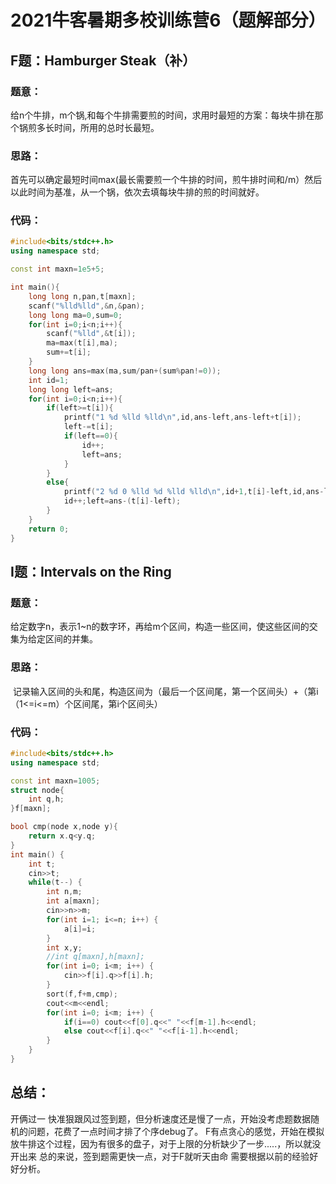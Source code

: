 # 2021牛客暑期多校训练营6（题解部分）



## F题：Hamburger Steak（补）

### 题意：

给n个牛排，m个锅,和每个牛排需要煎的时间，求用时最短的方案：每块牛排在那个锅煎多长时间，所用的总时长最短。

### 思路：

首先可以确定最短时间max(最长需要煎一个牛排的时间，煎牛排时间和/m）然后以此时间为基准，从一个锅，依次去填每块牛排的煎的时间就好。

### 代码：

```c++
#include<bits/stdc++.h>
using namespace std;

const int maxn=1e5+5;

int main(){
    long long n,pan,t[maxn];
    scanf("%lld%lld",&n,&pan); 
    long long ma=0,sum=0;
    for(int i=0;i<n;i++){
        scanf("%lld",&t[i]);
        ma=max(t[i],ma);
        sum+=t[i];
    }
    long long ans=max(ma,sum/pan+(sum%pan!=0));
    int id=1;
    long long left=ans;
    for(int i=0;i<n;i++){
        if(left>=t[i]){
            printf("1 %d %lld %lld\n",id,ans-left,ans-left+t[i]);
            left-=t[i];
            if(left==0){
                id++;
                left=ans;
            }
        }
        else{
            printf("2 %d 0 %lld %d %lld %lld\n",id+1,t[i]-left,id,ans-left,ans);
            id++;left=ans-(t[i]-left);
        }
    }
    return 0;
}
```





## I题：Intervals on the Ring

### 题意：

给定数字n，表示1~n的数字环，再给m个区间，构造一些区间，使这些区间的交集为给定区间的并集。

### 思路：

 记录输入区间的头和尾，构造区间为（最后一个区间尾，第一个区间头）+（第i（1<=i<=m）个区间尾，第i个区间头）

### 代码：

```c++
#include<bits/stdc++.h>
using namespace std;

const int maxn=1005;
struct node{
    int q,h;
}f[maxn];

bool cmp(node x,node y){
    return x.q<y.q;
}
int main() {
    int t;
    cin>>t;
    while(t--) {
        int n,m;
        int a[maxn];
        cin>>n>>m;
        for(int i=1; i<=n; i++) {
            a[i]=i;
        }
        int x,y;
        //int q[maxn],h[maxn];
        for(int i=0; i<m; i++) {
            cin>>f[i].q>>f[i].h;
        }
        sort(f,f+m,cmp);
        cout<<m<<endl;
        for(int i=0; i<m; i++) {
            if(i==0) cout<<f[0].q<<" "<<f[m-1].h<<endl;
            else cout<<f[i].q<<" "<<f[i-1].h<<endl;
        }
    }
}
```





## 总结：

开俩过一
快准狠跟风过签到题，但分析速度还是慢了一点，开始没考虑题数据随机的问题，花费了一点时间才排了个序debug了。
F有点贪心的感觉，开始在模拟放牛排这个过程，因为有很多的盘子，对于上限的分析缺少了一步.....，所以就没开出来
总的来说，签到题需更快一点，对于F就听天由命 需要根据以前的经验好好分析。